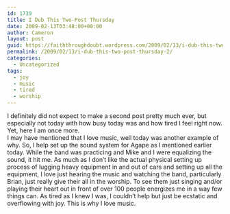 ```yaml
---
id: 1739
title: I Dub This Two-Post Thursday
date: 2009-02-13T03:48:00+00:00
author: Cameron
layout: post
guid: https://faiththroughdoubt.wordpress.com/2009/02/13/i-dub-this-two-post-thursday/
permalink: /2009/02/13/i-dub-this-two-post-thursday-2/
categories:
  - Uncategorized
tags:
  - joy
  - music
  - tired
  - worship
---
```

I definitely did not expect to make a second post pretty much ever, but especially not today with how busy today was and how tired I feel right now. Yet, here I am once more.  
I may have mentioned that I love music, well today was another example of why. So, I help set up the sound system for Agape as I mentioned earlier today. While the band was practicing and Mike and I were equalizing the sound, it hit me. As much as I don’t like the actual physical setting up process of lugging heavy equipment in and out of cars and setting up all the equipment, I love just hearing the music and watching the band, particularly Brian, just really give their all in the worship. To see them just singing and/or playing their heart out in front of over 100 people energizes me in a way few things can. As tired as I knew I was, I couldn’t help but just be ecstatic and overflowing with joy. This is why I love music.